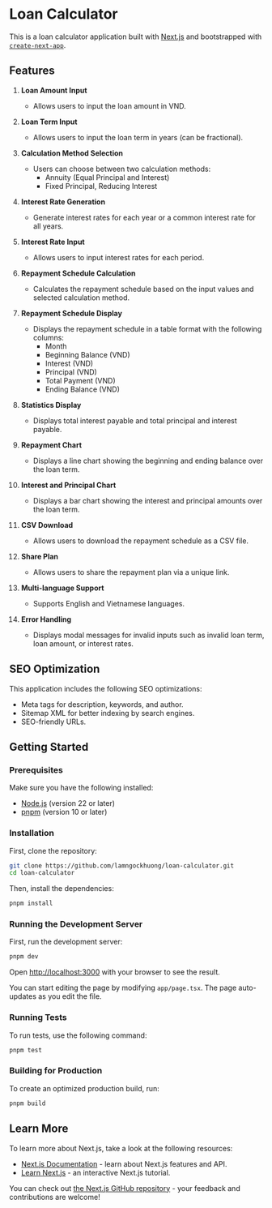 # Loan Calculator

This is a loan calculator application built with [Next.js](https://nextjs.org) and bootstrapped with [`create-next-app`](https://nextjs.org/docs/app/api-reference/cli/create-next-app).

## Features

1. **Loan Amount Input**

   - Allows users to input the loan amount in VND.

2. **Loan Term Input**

   - Allows users to input the loan term in years (can be fractional).

3. **Calculation Method Selection**

   - Users can choose between two calculation methods:
     - Annuity (Equal Principal and Interest)
     - Fixed Principal, Reducing Interest

4. **Interest Rate Generation**

   - Generate interest rates for each year or a common interest rate for all years.

5. **Interest Rate Input**

   - Allows users to input interest rates for each period.

6. **Repayment Schedule Calculation**

   - Calculates the repayment schedule based on the input values and selected calculation method.

7. **Repayment Schedule Display**

   - Displays the repayment schedule in a table format with the following columns:
     - Month
     - Beginning Balance (VND)
     - Interest (VND)
     - Principal (VND)
     - Total Payment (VND)
     - Ending Balance (VND)

8. **Statistics Display**

   - Displays total interest payable and total principal and interest payable.

9. **Repayment Chart**

   - Displays a line chart showing the beginning and ending balance over the loan term.

10. **Interest and Principal Chart**

    - Displays a bar chart showing the interest and principal amounts over the loan term.

11. **CSV Download**

    - Allows users to download the repayment schedule as a CSV file.

12. **Share Plan**

    - Allows users to share the repayment plan via a unique link.

13. **Multi-language Support**

    - Supports English and Vietnamese languages.

14. **Error Handling**

    - Displays modal messages for invalid inputs such as invalid loan term, loan amount, or interest rates.

## SEO Optimization

This application includes the following SEO optimizations:

- Meta tags for description, keywords, and author.
- Sitemap XML for better indexing by search engines.
- SEO-friendly URLs.

## Getting Started

### Prerequisites

Make sure you have the following installed:

- [Node.js](https://nodejs.org/) (version 22 or later)
- [pnpm](https://pnpm.io/) (version 10 or later)

### Installation

First, clone the repository:

```bash
git clone https://github.com/lamngockhuong/loan-calculator.git
cd loan-calculator
```

Then, install the dependencies:

```bash
pnpm install
```

### Running the Development Server

First, run the development server:

```bash
pnpm dev
```

Open [http://localhost:3000](http://localhost:3000) with your browser to see the result.

You can start editing the page by modifying `app/page.tsx`. The page auto-updates as you edit the file.

### Running Tests

To run tests, use the following command:

```bash
pnpm test
```

### Building for Production

To create an optimized production build, run:

```bash
pnpm build
```

## Learn More

To learn more about Next.js, take a look at the following resources:

- [Next.js Documentation](https://nextjs.org/docs) - learn about Next.js features and API.
- [Learn Next.js](https://nextjs.org/learn) - an interactive Next.js tutorial.

You can check out [the Next.js GitHub repository](https://github.com/vercel/next.js) - your feedback and contributions are welcome!
